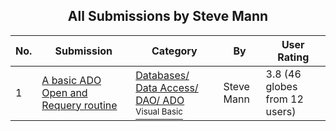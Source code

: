 ﻿<div align="center">

## All Submissions by Steve Mann

</div>

No.  | Submission | Category | By   | User Rating
---- | ---------- | -------- | ---- | -----------
1 | [A basic ADO Open and Requery routine<br />](https://github.com/Planet-Source-Code/steve-mann-a-basic-ado-open-and-requery-routine__1-11869) | [Databases/ Data Access/ DAO/ ADO<br /><sup>Visual Basic</sup>](../ByCategory/databases-data-access-dao-ado__1-6.md) | Steve Mann | 3.8 (46 globes from 12 users)
